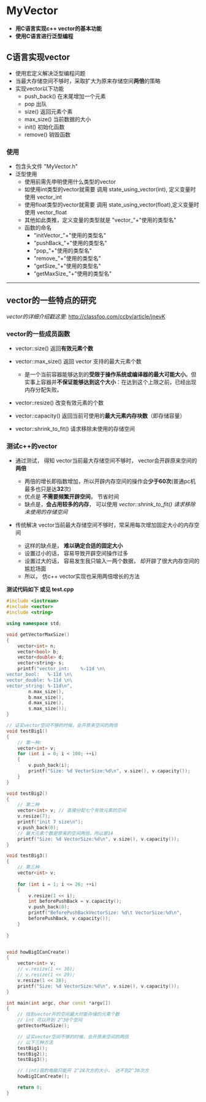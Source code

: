 ﻿# MyVector

- **用C语言实现c++ vector的基本功能**
- **使用C语言进行泛型编程**

## C语言实现vector
- 使用宏定义解决泛型编程问题
- 当最大存储空间不够时，采取扩大为原来存储空间**两倍**的策略
- 实现vector以下功能
    + push_back()   在末尾增加一个元素
    + pop           出队
    + size()        返回元素个素
    + max_size()    当前数据的大小
    + init()        初始化函数
    + remove()      销毁函数

### 使用

- 包含头文件 "MyVector.h"
- 泛型使用
    - 使用前需先申明使用什么类型的vector
    - 如使用int类型的vector就需要 调用 state_using_vector(int), 定义变量时使用 vector_int
    -  使用float类型的vector就需要 调用 state_using_vector(float),定义变量时使用 vector_float
    -  其他如此类推，定义变量的类型就是 "vector_"+"使用的类型名"
    - 函数的命名
        - "initVector_"+"使用的类型名"
        - "pushBack_"+"使用的类型名"
        - "pop_"+"使用的类型名"
        - "remove_"+"使用的类型名"
        - "getSize_"+"使用的类型名"
        - "getMaxSize_"+"使用的类型名"


---
## vector的一些特点的研究

*vector的详细介绍戳这里:* http://classfoo.com/ccby/article/jnevK

### vector的一些成员函数

- vector::size()            返回**有效元素个数**

- vector::max_size()        返回 vector 支持的最大元素个数
    + 是一个当前容器能够达到的**受限于操作系统或编译器的最大可能大小**。但实事上容器并**不保证能够达到这个大小**：在达到这个上限之前，已经出现内存分配失败。

- vector::resize()          改变有效元素的个数

- vector::capacity()        返回当前可使用的**最大元素内存块数**（即存储容量）

- vector::shrink_to_fit()   请求移除未使用的存储空间 


### 测试c++的vector

- 通过测试， 得知 vector当前最大存储空间不够时， vector会开辟原来空间的**两倍**
    - 两倍的增长即指数增加，所以开辟内存空间的操作会**少于60次**(普通pc机最多也只是达**32**次)
    - 优点是 **不需要频繁开辟空间**， 节省时间
    - 缺点是，**会占用较多的内存**， 可以使用 *vector::shrink_to_fit()   请求移除未使用的存储空间*

- 传统解决 vector当前最大存储空间不够时，常采用每次增加固定大小的内存空间
    + 这样的缺点是， **难以确定合适的固定大小**
    + 设置过小的话， 容易导致开辟空间操作过多
    + 设置过大的话， 容易发生我只输入一两个数据， 却开辟了很大内存空间的尴尬场面
    + 所以， 仿c++ vector实现也采用两倍增长的方法

**测试代码如下 或见 test.cpp**
``` C++
#include <iostream>
#include <vector>
#include <string>

using namespace std;

void getVectorMaxSize()
{
    vector<int> n;
    vector<bool> b;
    vector<double> d;
    vector<string> s;
    printf("vector_int:    %-11d \n\
vector_bool:   %-11d \n\
vector_double: %-11d \n\
vector_string: %-11d\n", 
        n.max_size(),
        b.max_size(),
        d.max_size(),
        s.max_size());
}

// 证实vector空间不够的时候，会开原来空间的两倍
void testBig1()
{
    // 第一种:
    vector<int> v;
    for (int i = 0; i < 100; ++i)
    {
        v.push_back(i);
        printf("Size: %d VectorSize:%d\n", v.size(), v.capacity());
    }
}

void testBig2()
{
    // 第二种
    vector<int> v; // 直接分配七个有效元素的空间
    v.resize(7);
    printf("init 7 size\n");
    v.push_back(0);
    // 最大元素个数是原来的空间两倍，所以是14
    printf("Size: %d VectorSize:%d\n", v.size(), v.capacity()); 
}

void testBig3()
{
    // 第三种
    vector<int> v; 
    
    for (int i = 1; i <= 26; ++i)
    {
        v.resize(1 << i);
        int beforePushBack = v.capacity();
        v.push_back(0);
        printf("BeforePushBackVectorSize: %d\t VectorSize:%d\n", 
        beforePushBack, v.capacity()); 
    }
        
}


void howBigICanCreate()
{
    vector<int> v;
    // v.resize(1 << 30);
    // v.resize(1 << 29);
    v.resize(1 << 28); 
    printf("Size: %d VectorSize:%d\n", v.size(), v.capacity()); 
}

int main(int argc, char const *argv[])
{
    // 找到vector开的空间最大时能存储的元素个数
    // int 可以开到 2^30个空间
    getVectorMaxSize(); 

    // 证实vector空间不够的时候，会开原来空间的两倍
    // 以下三种方法
    testBig1();
    testBig2();
    testBig3();

    // (int)我的电脑只能开 2^28次方的大小， 达不到2^30次方
    howBigICanCreate(); 

    return 0;
}
```
